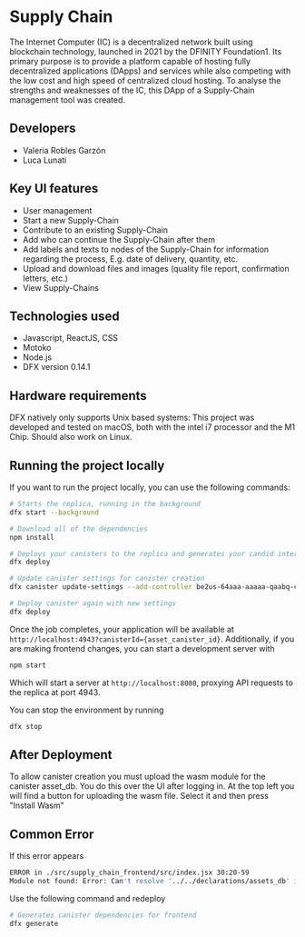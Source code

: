 # Supply Chain
The Internet Computer (IC) is a decentralized network built using blockchain technology, launched in 2021 by the DFINITY Foundation1. Its primary purpose is to provide a platform capable of hosting fully decentralized applications (DApps) and services while also competing with the low cost and high speed of centralized cloud hosting. To analyse the strengths and weaknesses of the IC, this DApp of a Supply-Chain management tool was created.

## Developers

- Valeria Robles Garzón
- Luca Lunati

## Key UI features

- User management
- Start a new Supply-Chain
- Contribute to an existing Supply-Chain
- Add who can continue the Supply-Chain after them 
- Add labels and texts to nodes of the Supply-Chain for information regarding the process, E.g. date of delivery, quantity, etc. 
- Upload and download files and images (quality file report, confirmation letters, etc.) 
- View Supply-Chains

## Technologies used
- Javascript, ReactJS, CSS
- Motoko
- Node.js
- DFX version 0.14.1

## Hardware requirements
DFX natively only supports Unix based systems: This project was developed and tested on macOS, both with the intel i7 processor and the M1 Chip.
Should also work on Linux.
## Running the project locally

If you want to run the project locally, you can use the following commands:

```bash
# Starts the replica, running in the background
dfx start --background

# Download all of the dependencies
npm install

# Deploys your canisters to the replica and generates your candid interface
dfx deploy

# Update canister settings for canister creation
dfx canister update-settings --add-controller be2us-64aaa-aaaaa-qaabq-cai assets_db

# Deploy canister again with new settings
dfx deploy
```

Once the job completes, your application will be available at `http://localhost:4943?canisterId={asset_canister_id}`.
Additionally, if you are making frontend changes, you can start a development server with

```bash
npm start
```
Which will start a server at `http://localhost:8080`, proxying API requests to the replica at port 4943.

You can stop the environment by running
```bash
dfx stop
```
## After Deployment
To allow canister creation you must upload the wasm module for the canister asset_db. 
You do this over the UI after logging in. At the top left you will find a button for uploading the wasm file. Select it and then press "Install Wasm" 

## Common Error
If this error appears 

```bash
ERROR in ./src/supply_chain_frontend/src/index.jsx 30:20-59
Module not found: Error: Can't resolve '../../declarations/assets_db' in
```
Use the following command and redeploy
```bash
# Generates canister dependencies for frontend
dfx generate
```
